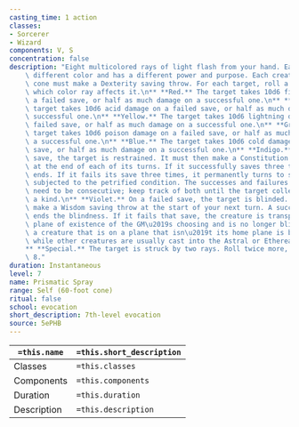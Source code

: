 ```yaml
---
casting_time: 1 action
classes:
- Sorcerer
- Wizard
components: V, S
concentration: false
description: "Eight multicolored rays of light flash from your hand. Each ray is a\
    \ different color and has a different power and purpose. Each creature in a 60-foot\
    \ cone must make a Dexterity saving throw. For each target, roll a d8 to determine\
    \ which color ray affects it.\n** **Red.** The target takes 10d6 fire damage on\
    \ a failed save, or half as much damage on a successful one.\n** **Orange.** The\
    \ target takes 10d6 acid damage on a failed save, or half as much damage on a\
    \ successful one.\n** **Yellow.** The target takes 10d6 lightning damage on a\
    \ failed save, or half as much damage on a successful one.\n** **Green.** The\
    \ target takes 10d6 poison damage on a failed save, or half as much damage on\
    \ a successful one.\n** **Blue.** The target takes 10d6 cold damage on a failed\
    \ save, or half as much damage on a successful one.\n** **Indigo.** On a failed\
    \ save, the target is restrained. It must then make a Constitution saving throw\
    \ at the end of each of its turns. If it successfully saves three times, the spell\
    \ ends. If it fails its save three times, it permanently turns to stone and is\
    \ subjected to the petrified condition. The successes and failures don\u2019t\
    \ need to be consecutive; keep track of both until the target collects three of\
    \ a kind.\n** **Violet.** On a failed save, the target is blinded. It must then\
    \ make a Wisdom saving throw at the start of your next turn. A successful save\
    \ ends the blindness. If it fails that save, the creature is transported to another\
    \ plane of existence of the GM\u2019s choosing and is no longer blinded. (Typically,\
    \ a creature that is on a plane that isn\u2019t its home plane is banished home,\
    \ while other creatures are usually cast into the Astral or Ethereal planes.)\n\
    ** **Special.** The target is struck by two rays. Roll twice more, rerolling any\
    \ 8."
duration: Instantaneous
level: 7
name: Prismatic Spray
range: Self (60-foot cone)
ritual: false
school: evocation
short_description: 7th-level evocation
source: 5ePHB
---
```


| `=this.name` | `=this.short_description` |
| ------------ | ------------------------- |
| Classes      | `=this.classes`           |
| Components   | `=this.components`        |
| Duration     | `=this.duration`          |
| Description  | `=this.description`       |